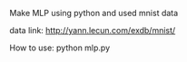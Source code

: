 Make MLP using python and used mnist data

data link:
http://yann.lecun.com/exdb/mnist/

How to use:
python mlp.py
